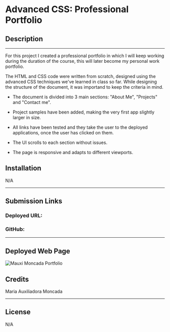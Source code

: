 
# Advanced CSS: Professional Portfolio


## Description

------------------

For this project I created a professional portfolio in which I will keep working during the duration of the course, this will later become my personal work portfolio.

The HTML and CSS code were written from scratch, designed using the advanced CSS techniques we've learned in class so far. While designing the structure of the document, it was importand to keep the criteria in mind.

- The document is divided into 3 main sections: "About Me", "Projects" and "Contact me".

- Project samples have been added, making the very first app slightly larger in size.

- All links have been tested and they take the user to the deployed applications, once the user has clicked on them.

- The UI scrolls to each section without issues.

- The page is responsive and adapts to different viewports.

## Installation

N/A

--------------------

## Submission Links

### Deployed URL: 

### GitHub: 

---------------------

## Deployed Web Page

![Mauxi Moncada Portfolio](./assets/images/mauxi-portfolio.png)

## Credits
Maria Auxiliadora Moncada 

------------

## License
N/A